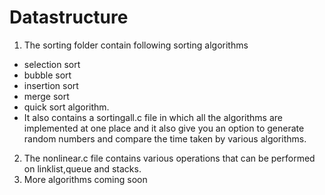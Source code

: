 # Datastructure 
1. The sorting folder contain following sorting algorithms
  - selection sort
  - bubble sort
  - insertion sort
  - merge sort 
  - quick sort algorithm.
  - It also contains a sortingall.c file in which all the algorithms are implemented at one place and it also give you an option to           generate random numbers and compare the time taken by various algorithms.
2. The  nonlinear.c file contains various operations that can be performed on linklist,queue and stacks.
3. More algorithms coming soon 
